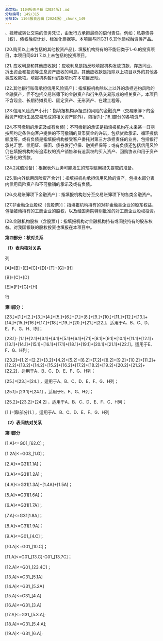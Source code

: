 ```yaml
---
源文档: 1104报表合辑【2024版】.md
分块编号: 149/315
分块ID: 1104报表合辑【2024版】_chunk_149
---
```


、挂牌或转让交易的债务凭证，由发行方承担最终的偿付责任。例如：私募债券（权）、债权融资计划、标准化票据等。本项目与同G31 6.其他债权融资类产品。

[20.购买以上未包括的其他投资产品]，填报机构持有的不能归类于1.-6.的投资项目，本项目同G31 7.以上未包括的投资项目。

[21. 应收利息和其他应收款]：应收利息是指反映填报机构发放贷款、存放同业、拆出资金和投资等生息资产应收的利息。其他应收款是指除以上项目以外的其他各类应收款项。填报机构暂付的款项也在本项目反映。

[22.其他银行账簿承担信用风险资产]：指填报机构除以上以外的承担违约风险的金融资产，但不包括交易账簿下的金融资产和衍生品交易形成的相关资产。本项目不含现金、长期待摊费用、固定资产、无形资产、在建工程等。

[23.信用风险资产小计]：指填报机构承担违约风险的金融资产（交易账簿下的金融资产和衍生品交易形成的相关资产除外），包括[1.]-[18.]部分的各项资产。

[24.不可撤销的承诺及或有负债]：不可撤销的承诺是指填报机构在未来某一日期按照约定条件向客户提供的不可撤销的货币资金的许诺，包括贷款承诺、循环授信额度等。或有负债是指填报机构接受客户委托对第三方承担责任的业务，包括银行承兑汇票、信用证、保函、债券发行担保、融资担保等；或有负债还包括信用风险仍在填报机构的有追索权的资产销售和有追索权的买入资产、回购协议和用于资产证券化的贷款。

[24.2减值准备]：根据表外业务可能发生的预期信用损失提取的准备。

[25.表内外信用风险资产合计]：指填报机构承担信用风险的资产，包括本部分表内信用风险资产和不可撤销的承诺及或有负债。

[26.交易账簿项下金融资产]：指填报机构划分至交易账簿项下的各类金融资产。

[27.非金融企业股权（含股票）]：指填报机构持有的对非金融类企业的股东权益，包括被动持有的工商企业的股权，以及经国务院特别批准的对工商企业股权投资。

[28.金融机构股权（含股票）]：指填报机构对金融机构持有或间接持有的股东权益。对我国银联的股权投资也填报在本项目中。

**第四部分：核对关系**

**（1）表内核对关系**

列

[A]=[B]+[E]=[C]+[D]+[F]+[G]+[H]

[B]=[C]+[D]

[E]=[F]+[G]+[H]

行

**第Ⅱ部分：**

[23.]=[1.]+[2.]+[3.]+[4.]+[5.]+[6.]+[7.]+[8.]+[9.]+[10.]+[11.]+[12.]+[13.]+[14.]+[15.]+[16.]+[17.]+[18.]+[19.]+[20.]+[21.]+[22.]，适用于A、B、C、D、E、F、G、H、I列；

[23.1]=[1.1]+[2.1]+[3.1]+[4.1]+[5.1]+[6.1]+[7.1]+[8.1]+[9.1]+[10.1]+[11.1]+[12.1]+[13.1]+[14.1]+[15.1]+[16.1]+[17.1]+[18.1]+[19.1]+[20.1]+[21.1]+[22.1]，适用于E、F、G、H列；

[23.2]=[1.2]+[2.2]+[3.2]+[4.2]+[5.2]+[6.2]+[7.2]+[8.2]+[9.2]+[10.2]+[11.2]+[12.2]+[13.2]+[14.2]+[15.2]+[16.2]+[17.2]+[18.2]+[19.2]+[20.2]+[21.2]+[22.2]，适用于A、B、C、D、E、F、G、H列；

[25.]=[23.]+[24.] ，适用于A、B、C、D、E、F、G、H列；

[25.1]=[23.1]+[24.1] ，适用于E、F、G、H列；

[25.2]=[23.2]+[24.2] ，适用于A、B、C、D、E、F、G、H列；

[1.]=第I部分[1.] ，适用于A、B、C、D、E、F、G、H列

**（2）表间核对关系**

**第II部分**

[1.A]<=G01\_[62.C]；

[1.2A]<=G03\_[1.G]；

[2.A]<=G31[1.1A]；

[3.A]<=G31[1.2A]；

[4.A]<=G31[1.3A]+[1.4A]+[1.5A]；

[5.A]<=G31[1.6A]；

[6.A]<=G31[1.7A]；

[7.A]<=G31[1.8A]；

[8.A]<=G31[1.9A]；

[9.A]<=G01\_[4.C]；

[10.A]<=G01\_[10.C]；

[11.A]<=G01\_[13.C]-G01\_[13.7C]；

[12.A]<=G01\_[23.4C]；

[13.A]<=G31\_[5.1A]

[14.A]<=G31\_[5.2A]

[15.A]<=G31\_[4.A]

[16.A]<=G31\_[3.A]

[17.A]<=G31\_[5.3.A];

[18.A]<=G31\_[5.4.A];

[19.A]<=G31\_[6.A];


